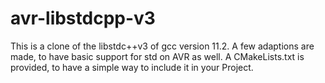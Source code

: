 # avr-libstdcpp-v3
This is a clone of the libstdc++v3 of gcc version 11.2. A few adaptions are made, to have basic support for std on AVR as well. A CMakeLists.txt is provided, to have a simple way to include it in your Project.
